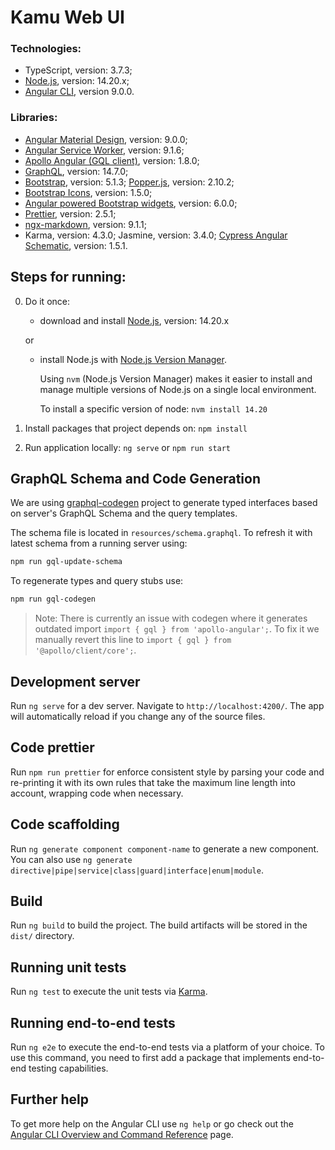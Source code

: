 # Kamu Web UI

### Technologies:

- TypeScript, version: 3.7.3;
- [Node.js](https://nodejs.org/en/download/releases/), version: 14.20.x;
- [Angular CLI](https://github.com/angular/angular-cli), version 9.0.0.

### Libraries:

- [Angular Material Design](https://material.angular.io/), version: 9.0.0;
- [Angular Service Worker](https://www.npmjs.com/package/@angular/service-worker), version: 9.1.6;
- [Apollo Angular (GQL client)](https://apollo-angular.com/docs/), version: 1.8.0;
- [GraphQL](https://www.npmjs.com/package/graphql), version: 14.7.0;
- [Bootstrap](https://www.npmjs.com/package/bootstrap), version: 5.1.3; [Popper.js](https://www.npmjs.com/package/@popperjs/core), version: 2.10.2;
- [Bootstrap Icons](https://www.npmjs.com/package/bootstrap-icons), version: 1.5.0;
- [Angular powered Bootstrap widgets](https://www.npmjs.com/package/@ng-bootstrap/ng-bootstrap), version: 6.0.0;
- [Prettier](https://www.npmjs.com/package/prettier), version: 2.5.1;
- [ngx-markdown](https://www.npmjs.com/package/ngx-markdown), version: 9.1.1;
- Karma, version: 4.3.0; Jasmine, version: 3.4.0; [Cypress Angular Schematic](https://www.npmjs.com/package/@cypress/schematic/v/1.5.1), version: 1.5.1.

## Steps for running:

0. Do it once:

   - download and install [Node.js](https://nodejs.org/en/download/releases/), version: 14.20.x

   or

   - install Node.js with [Node.js Version Manager](https://github.com/nvm-sh/nvm).

     Using `nvm` (Node.js Version Manager) makes it easier to install and manage multiple versions of Node.js on a single local environment.

     To install a specific version of node: `nvm install 14.20`

1. Install packages that project depends on: `npm install`
2. Run application locally: `ng serve` or `npm run start`

## GraphQL Schema and Code Generation

We are using [graphql-codegen](https://www.graphql-code-generator.com/) project to generate typed interfaces based on server's GraphQL Schema and the query templates.

The schema file is located in `resources/schema.graphql`. To refresh it with latest schema from a running server using:

```bash
npm run gql-update-schema
```

To regenerate types and query stubs use:

```bash
npm run gql-codegen
```

> Note: There is currently an issue with codegen where it generates outdated import `import { gql } from 'apollo-angular';`. To fix it we manually revert this line to `import { gql } from '@apollo/client/core';`.

## Development server

Run `ng serve` for a dev server. Navigate to `http://localhost:4200/`. The app will automatically reload if you change any of the source files.

## Code prettier

Run `npm run prettier` for enforce consistent style by parsing your code and re-printing it with its own rules that take the maximum line length into account, wrapping code when necessary.

## Code scaffolding

Run `ng generate component component-name` to generate a new component. You can also use `ng generate directive|pipe|service|class|guard|interface|enum|module`.

## Build

Run `ng build` to build the project. The build artifacts will be stored in the `dist/` directory.

## Running unit tests

Run `ng test` to execute the unit tests via [Karma](https://karma-runner.github.io).

## Running end-to-end tests

Run `ng e2e` to execute the end-to-end tests via a platform of your choice. To use this command, you need to first add a package that implements end-to-end testing capabilities.

## Further help

To get more help on the Angular CLI use `ng help` or go check out the [Angular CLI Overview and Command Reference](https://angular.io/cli) page.
